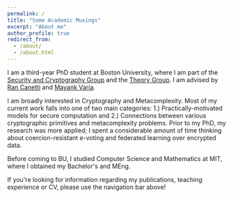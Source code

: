 ```yaml
---
permalink: /
title: "Some Academic Musings"
excerpt: "About me"
author_profile: true
redirect_from: 
  - /about/
  - /about.html
---
```


I am a third-year PhD student at Boston University, where I am part of the [Security and Cryptography Group](https://www.bu.edu/cs/groups/busec/) and the [Theory Group](https://www.bu.edu/tcs/). I am advised by [Ran Canetti](https://www.bu.edu/cs/profiles/ran-canetti/) and [Mayank Varia](https://www.mvaria.com/).

I am broadly interested in Cryptography and Metacomplexity. Most of my current work falls into one of two main categories: 1.) Practically-motivated models for secure computation and 2.) Connections between various cryptographic primitives and metacomplexity problems. Prior to my PhD, my research was more applied; I spent a considerable amount of time thinking about coercion-resistant e-voting and federated learning over encrypted data. 

Before coming to BU, I studied Computer Science and Mathematics at MIT, where I obtained my Bachelor's and MEng.

If you're looking for information regarding my publications, teaching experience or CV, please use the navigation bar above!